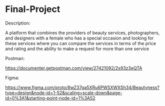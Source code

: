 # Final-Project
Description:

A platform that combines the providers of beauty services,
photographers, and designers with a female who has a special occasion 
and looking for these services where you can compare the services 
in terms of the price and rating and the ability to make a request for more than one service

Postman:

https://documenter.getpostman.com/view/27421092/2s93z3eQTA

Figma:

https://www.figma.com/proto/8wZ37ga5XRu6PWSXWXSh34/Beautyness?type=design&node-id=1-52&scaling=scale-down&page-id=0%3A1&starting-point-node-id=1%3A52
